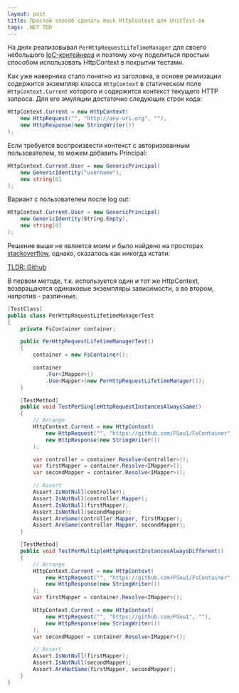 ```yaml
---
layout: post
title: Простой способ сделать mock HttpContext для UnitTest-ов
tags: .NET TDD
---
```


На днях реализовывал `PerHttpRequestLifeTimeManager` для своего небольшого [IoC-контейнера](https://github.com/FSou1/FsContainer) и поэтому хочу поделиться простым способом использовать HttpContext в покрытии тестами.

Как уже наверняка стало понятно из заголовка, в основе реализации содержится экземпляр класса `HttpContext` в статическом поле `HttpContext.Current` которого и содержится контекст текущего HTTP запроса. Для его эмуляции достаточно следующих строк кода:

```csharp
HttpContext.Current = new HttpContext(
    new HttpRequest("", "http://any-uri.org", ""),
    new HttpResponse(new StringWriter())
);
```

Если требуется воспроизвести контекст с авторизованным пользователем, то можем добавить Principal:

```csharp
HttpContext.Current.User = new GenericPrincipal(
    new GenericIdentity("username"),
    new string[0]
);
```

Вариант с пользователем после log out:

```csharp
HttpContext.Current.User = new GenericPrincipal(
    new GenericIdentity(String.Empty),
    new string[0]
);
```

Решение выше не является моим и было найдено на просторах [stackoverflow](http://stackoverflow.com/questions/4379450/mock-httpcontext-current-in-test-init-method), однако, оказалось как никогда кстати:

[TLDR: Github](https://github.com/FSou1/FsContainer/blob/master/Fs.Container.Web.Test/PerHttpRequestLifetimeManagerTest.cs)

В первом методе, т.к. используется один и тот же HttpContext, возвращаются одинаковые экземпляры зависимости, а во втором, напротив - различные.

```csharp
[TestClass]
public class PerHttpRequestLifetimeManagerTest
{
    private FsContainer container;

    public PerHttpRequestLifetimeManagerTest()
    {
        container = new FsContainer();

        container
            .For<IMapper>()
            .Use<Mapper>(new PerHttpRequestLifetimeManager());
    }

    [TestMethod]
    public void TestPerSingleHttpRequestInstancesAlwaysSame()
    {
        // Arrange
        HttpContext.Current = new HttpContext(
            new HttpRequest("", "https://github.com/FSou1/FsContainer", ""),
            new HttpResponse(new StringWriter())
        );

        var controller = container.Resolve<Controller>();
        var firstMapper = container.Resolve<IMapper>();
        var secondMapper = container.Resolve<IMapper>();

        // Assert
        Assert.IsNotNull(controller);
        Assert.IsNotNull(controller.Mapper);
        Assert.IsNotNull(firstMapper);
        Assert.IsNotNull(secondMapper);
        Assert.AreSame(controller.Mapper, firstMapper);
        Assert.AreSame(controller.Mapper, secondMapper);
    }

    [TestMethod]
    public void TestPerMultipleHttpRequestInstancesAlwaysDifferent()
    {
        // Arrange
        HttpContext.Current = new HttpContext(
            new HttpRequest("", "https://github.com/FSou1/FsContainer", ""),
            new HttpResponse(new StringWriter())
        );
        var firstMapper = container.Resolve<IMapper>();

        HttpContext.Current = new HttpContext(
            new HttpRequest("", "https://github.com/FSou1", ""),
            new HttpResponse(new StringWriter())
        );
        var secondMapper = container.Resolve<IMapper>();

        // Assert
        Assert.IsNotNull(firstMapper);
        Assert.IsNotNull(secondMapper);
        Assert.AreNotSame(firstMapper, secondMapper);
    }
}
```